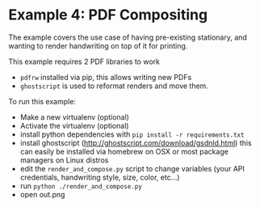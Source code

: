Example 4: PDF Compositing
==========================

The example covers the use case of having pre-existing stationary,
and wanting to render handwriting on top of it for printing.

This example requires 2 PDF libraries to work
  - `pdfrw` installed via pip, this allows writing new PDFs
  - `ghostscript` is used to reformat renders and move them.

To run this example:
  - Make a new virtualenv (optional)
  - Activate the virtualenv (optional)
  - install python dependencies with `pip install -r requirements.txt`
  - install ghostscript (http://ghostscript.com/download/gsdnld.html)
  this can easily be installed via homebrew on OSX or most package
  managers on Linux distros
  - edit the `render_and_compose.py` script to change variables
  (your API credentials, handwriting style, size, color, etc...)
  - run `python ./render_and_compose.py`
  - open out.png
